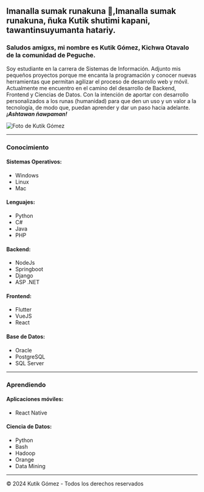 ## Imanalla sumak runakuna 👋,Imanalla sumak runakuna, ñuka Kutik shutimi kapani, tawantinsuyumanta hatariy.  

### Saludos amigxs, mi nombre es Kutik Gómez, Kichwa Otavalo de la comunidad de Peguche.

Soy estudiante en la carrera de Sistemas de Información. Adjunto mis pequeños proyectos porque me encanta la programación y conocer nuevas herramientas que permitan agilizar el proceso de desarrollo web y móvil. Actualmente me encuentro en el camino del desarrollo de Backend, Frontend y Ciencias de Datos. Con la intención de aportar con desarrollo personalizados a los runas (humanidad) para que den un uso y un valor a la tecnología, de modo que, puedan aprender y dar un paso hacia adelante. **_¡Ashtawan ñawpaman!_**

![Foto de Kutik Gómez](kutik.jpg)

---

### Conocimiento

#### Sistemas Operativos:
- Windows
- Linux
- Mac 

#### Lenguajes: 
- Python
- C#
- Java
- PHP

#### Backend:
- NodeJs
- Springboot
- Django
- ASP .NET

#### Frontend:
- Flutter
- VueJS
- React

#### Base de Datos:
- Oracle
- PostgreSQL
- SQL Server

---

### Aprendiendo

#### Aplicaciones móviles:
- React Native

#### Ciencia de Datos:
- Python
- Bash
- Hadoop
- Orange
- Data Mining

---

© 2024 Kutik Gómez - Todos los derechos reservados
